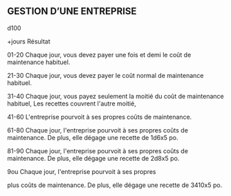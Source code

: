 ## GESTION D’UNE ENTREPRISE


d100

+jours Résultat

01-20 Chaque jour, vous devez payer une fois et demi le
coût de maintenance habituel.

21-30 Chaque jour, vous devez payer le coût normal de
maintenance habituel.

31-40 Chaque jour, vous payez seulement la moitié
du coût de maintenance habituel, Les recettes
couvrent l'autre moitié,

41-60 L'entreprise pourvoit à ses propres coûts de
maintenance.

61-80 Chaque jour, l'entreprise pourvoit à ses propres
coûts de maintenance. De plus, elle dégage une
recette de 1d6x5 po.

81-90 Chaque jour, l'entreprise pourvoit à ses propres
coûts de maintenance. De plus, elle dégage une
recette de 2d8x5 po.

9ou Chaque jour, l'entreprise pourvoit à ses propres

plus coûts de maintenance. De plus, elle dégage une
recette de 3410x5 po.
